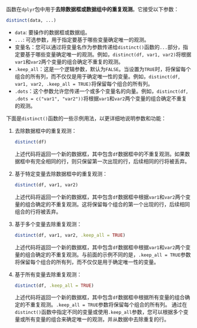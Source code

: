 函数在`dplyr`包中用于**去除数据框或数据组中的重复观测**。它接受以下参数：
```R
distinct(data, ...)
```
- `data`: 要操作的数据框或数据组。
- `...`: 可选参数，用于指定要基于哪些变量确定唯一的观测。
- 变量名：您可以通过将变量名作为参数传递给`distinct()`函数的`...`部分，指定要基于哪些变量确定唯一的观测。例如，`distinct(df, var1, var2)`将根据`var1`和`var2`两个变量的组合确定不重复的观测。
- `.keep_all`：这是一个逻辑参数，默认为`FALSE`。当设置为`TRUE`时，将保留每个组合的所有列，而不仅仅是用于确定唯一性的变量。例如，`distinct(df, var1, var2, .keep_all = TRUE)`将保留每个组合的所有列。
- `.dots`：这个参数允许您传递一个或多个变量名的向量。例如，`distinct(df, .dots = c("var1", "var2"))`将根据`var1`和`var2`两个变量的组合确定不重复的观测。

下面是`distinct()`函数的一些示例用法，以更详细地说明参数和功能：

1. 去除数据框中的重复观测：
   ```R
   distinct(df)
   ```
   上述代码将返回一个新的数据框，其中包含`df`数据框中的不重复观测。如果数据框中有完全相同的行，则只保留第一次出现的行，后续相同的行将被丢弃。

2. 基于特定变量去除数据框中的重复观测：
   ```R
   distinct(df, var1, var2)
   ```
   上述代码将返回一个新的数据框，其中包含`df`数据框中根据`var1`和`var2`两个变量的组合确定的不重复观测。这将保留每个组合的第一个出现的行，后续相同组合的行将被丢弃。

3. 基于多个变量去除重复观测：
   ```R
   distinct(df, var1, var2, .keep_all = TRUE)
   ```
   上述代码将返回一个新的数据框，其中包含`df`数据框中根据`var1`和`var2`两个变量的组合确定的不重复观测。与前面的示例不同的是，`.keep_all = TRUE`参数将保留每个组合的所有列，而不仅仅是用于确定唯一性的变量。

4. 基于所有变量去除重复观测：
   ```R
   distinct(df, .keep_all = TRUE)
   ```
   上述代码将返回一个新的数据框，其中包含`df`数据框中根据所有变量的组合确定的不重复观测。`.keep_all = TRUE`参数将保留每个组合的所有列。
通过在`distinct()`函数中指定不同的变量或使用`.keep_all`参数，您可以根据多个变量或所有变量的组合来确定唯一的观测，并从数据中去除重复的行。




